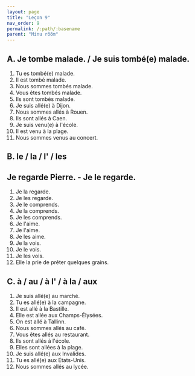 ```yaml
---
layout: page
title: "Leçon 9"
nav_order: 9
permalink: /:path/:basename
parent: "Minu rõõm"
---
```


## A. Je tombe malade. / Je suis tombé(e) malade.  
1. Tu es tombé(e) malade.  
2. Il est tombé malade.  
3. Nous sommes tombés malade.  
4. Vous êtes tombés malade.  
5. Ils sont tombés malade.  
6. Je suis allé(e) à Dijon.  
7. Nous sommes allés à Rouen.  
8. Ils sont allés à Caen.  
9. Je suis venu(e) à l'école.  
10. Il est venu à la plage.  
11. Nous sommes venus au concert.  

## B. le / la / l' / les
## Je regarde Pierre. - Je le regarde.  
1. Je la regarde.  
2. Je les regarde.  
3. Je le comprends.  
4. Je la comprends.  
5. Je les comprends.  
6. Je l'aime.  
7. Je l'aime.  
8. Je les aime.  
9. Je la vois.  
10. Je le vois.  
11. Je les vois.  
12. Elle la prie de prêter quelques grains.  

## C. à / au / à l' / à la / aux  
1. Je suis allé(e) au marché.  
2. Tu es allé(e) à la campagne.  
3. Il est allé à la Bastille.  
4. Elle est allée aux Champs-Élysées.  
5. On est allé à Tallinn.  
6. Nous sommes allés au café.  
7. Vous êtes allés au restaurant.  
8. Ils sont allés à l'école.  
9. Elles sont allées à la plage.  
10. Je suis allé(e) aux Invalides.   
11. Tu es allé(e) aux États-Unis.  
12. Nous sommes allés au lycée.  
